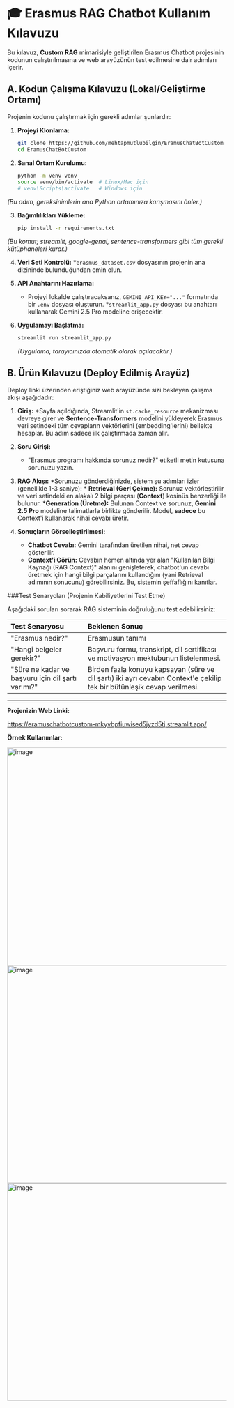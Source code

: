# 🎓 Erasmus RAG Chatbot Kullanım Kılavuzu

Bu kılavuz, **Custom RAG** mimarisiyle geliştirilen Erasmus Chatbot projesinin kodunun çalıştırılmasına ve web arayüzünün test edilmesine dair adımları içerir.

## A. Kodun Çalışma Kılavuzu (Lokal/Geliştirme Ortamı) 

Projenin kodunu çalıştırmak için gerekli adımlar şunlardır:

1.  **Projeyi Klonlama:**
    ```bash
    git clone https://github.com/mehtapmutlubilgin/EramusChatBotCustom
    cd EramusChatBotCustom
    ```

2.  **Sanal Ortam Kurulumu:** 
    ```bash
    python -m venv venv
    source venv/bin/activate  # Linux/Mac için
    # venv\Scripts\activate   # Windows için
    ```
   *(Bu adım, gereksinimlerin ana Python ortamınıza karışmasını önler.)*

3.  **Bağımlılıkları Yükleme:**
    ```bash
    pip install -r requirements.txt
    ```
   *(Bu komut; streamlit, google-genai, sentence-transformers gibi tüm gerekli kütüphaneleri kurar.)* 

4.  **Veri Seti Kontrolü:**
    *`erasmus_dataset.csv` dosyasının projenin ana dizininde bulunduğundan emin olun. 

5.  **API Anahtarını Hazırlama:**
    * Projeyi lokalde çalıştıracaksanız, `GEMINI_API_KEY="..."` formatında bir `.env` dosyası oluşturun.
    *`streamlit_app.py` dosyası bu anahtarı kullanarak Gemini 2.5 Pro modeline erişecektir. 

6. **Uygulamayı Başlatma:** 
    ```bash
    streamlit run streamlit_app.py
    ```
    *(Uygulama, tarayıcınızda otomatik olarak açılacaktır.)*

## B. Ürün Kılavuzu (Deploy Edilmiş Arayüz) 

Deploy linki üzerinden eriştiğiniz web arayüzünde sizi bekleyen çalışma akışı aşağıdadır: 

1.  **Giriş:**
    *Sayfa açıldığında, Streamlit'in `st.cache_resource` mekanizması devreye girer ve **Sentence-Transformers** modelini yükleyerek Erasmus veri setindeki tüm cevapların vektörlerini (embedding'lerini) bellekte hesaplar.  Bu adım sadece ilk çalıştırmada zaman alır.

2.  **Soru Girişi:**
    * "Erasmus programı hakkında sorunuz nedir?" etiketli metin kutusuna sorunuzu yazın.

3.  **RAG Akışı:**
    *Sorunuzu gönderdiğinizde, sistem şu adımları izler (genellikle 1-3 saniye): 
        * **Retrieval (Geri Çekme):** Sorunuz vektörleştirilir ve veri setindeki en alakalı 2 bilgi parçası (**Context**) kosinüs benzerliği ile bulunur.
        ***Generation (Üretme):** Bulunan Context ve sorunuz, **Gemini 2.5 Pro** modeline talimatlarla birlikte gönderilir.  Model, **sadece** bu Context'i kullanarak nihai cevabı üretir.

4. **Sonuçların Görselleştirilmesi:** 
    * **Chatbot Cevabı:** Gemini tarafından üretilen nihai, net cevap gösterilir.
    * **Context'i Görün:** Cevabın hemen altında yer alan "Kullanılan Bilgi Kaynağı (RAG Context)" alanını genişleterek, chatbot'un cevabı üretmek için hangi bilgi parçalarını kullandığını (yani Retrieval adımının sonucunu) görebilirsiniz. Bu, sistemin şeffaflığını kanıtlar.

###Test Senaryoları (Projenin Kabiliyetlerini Test Etme)

Aşağıdaki soruları sorarak RAG sisteminin doğruluğunu test edebilirsiniz:

| Test Senaryosu | Beklenen Sonuç |
| :--- | :--- |
| "Erasmus nedir?" | Erasmusun tanımı |
| "Hangi belgeler gerekir?" |Başvuru formu, transkript, dil sertifikası ve motivasyon mektubunun listelenmesi.
| "Süre ne kadar ve başvuru için dil şartı var mı?" | Birden fazla konuyu kapsayan (süre ve dil şartı) iki ayrı cevabın Context'e çekilip tek bir bütünleşik cevap verilmesi. |

***

**Projenizin Web Linki:**

https://eramuschatbotcustom-mkyvbpfiuwised5jyzd5tj.streamlit.app/

**Örnek Kullanımlar:**

<img width="600" height="500" alt="image" src="https://github.com/user-attachments/assets/87d3ff20-c714-435d-97e7-8b1652b4d920" />
<img width="600" height="500" alt="image" src="https://github.com/user-attachments/assets/9360e9f0-2779-4307-bdc3-3854c185a8e1" />
<img width="600" height="500" alt="image" src="https://github.com/user-attachments/assets/4fc04847-5952-4bb7-8f49-229c2af6ae86" />




